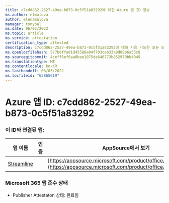 ```yaml
---
title: c7cdd862-2527-49ea-b873-0c5f51a83292에 대한 Azure 앱 ID 정보
ms.author: elmalova
author: elenamalova
manager: tonybal
ms.date: 06/02/2022
ms.topic: article
ms.service: attestation
certification_type: attested
description: c7cdd862-2527-49ea-b873-0c5f51a83292에 대해 사용 가능한 모든 보안 및 규정 준수 정보입니다.
ms.openlocfilehash: 577b8ffa81d45588a04f703ceb33a9d89b6a33c8
ms.sourcegitcommit: 4ceff6ef6aa0bae1075da646773b852970bb4049
ms.translationtype: MT
ms.contentlocale: ko-KR
ms.lasthandoff: 06/03/2022
ms.locfileid: "65865619"
---
```

# <a name="azure-app-id-c7cdd862-2527-49ea-b873-0c5f51a83292"></a>Azure 앱 ID: c7cdd862-2527-49ea-b873-0c5f51a83292


### <a name="apps-associated-with-this-id"></a>이 ID와 연결된 앱:
| **앱 이름** | **인증** | **AppSource에서 보기** |
|--------------|---------------|-----------------------|
| [Streamline](../forward/WA200004100.md) |  | [https://appsource.microsoft.com/product/office/WA200004100](https://appsource.microsoft.com/product/office/WA200004100) |

### <a name="microsoft-365-app-compliance-status"></a>Microsoft 365 앱 준수 상태
- Publisher Attestaton 상태: 완료됨
